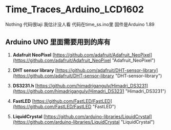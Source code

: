 # Time_Traces_Arduino_LCD1602
Nothing
代码很laji 
我估计没人看
代码在time_ss.ino里
固件是Arduino 1.89

**Arduino UNO**
里面需要用到的库有
- 

1. **Adafruit NeoPixel**
[https://github.com/adafruit/Adafruit_NeoPixel](https://github.com/adafruit/Adafruit_NeoPixel "Adafruit_NeoPixel")

1. **DHT sensor library**
[https://github.com/adafruit/DHT-sensor-library](https://github.com/adafruit/DHT-sensor-library "DHT-sensor-library")

1. **DS3231.h**
[https://github.com/himadriganguly/Himadri_DS3231](https://github.com/himadriganguly/Himadri_DS3231 "Himadri_DS3231")

1. **FastLED**
[https://github.com/FastLED/FastLED](https://github.com/FastLED/FastLED "FastLED")
1. **LiquidCrystal**  [https://github.com/arduino-libraries/LiquidCrystal](https://github.com/arduino-libraries/LiquidCrystal "LiquidCrystal")
 
